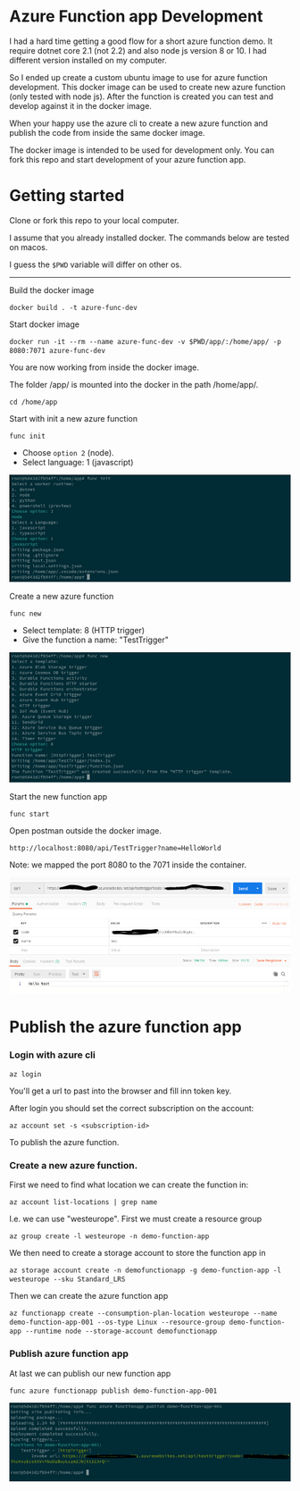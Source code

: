 # Azure Function app Development
I had a hard time getting a good flow for a short azure function demo. It require dotnet core 2.1 (not 2.2) and also node js version 8 or 10. I had different version installed on my computer.


So I ended up create a custom ubuntu image to use for azure function development. This docker image can be used to create new azure function (only tested with node js). After the function is created you can test and develop against it in the docker image. 


When your happy use the azure cli to create a new azure function and publish the code from inside the same docker image. 


The docker image is intended to be used for development only. You can fork this repo and start development of your azure function app. 

# Getting started
Clone or fork this repo to your local computer. 

I assume that you already installed docker. The commands below are tested on macos. 

I guess the `$PWD` variable will differ on other os. 
___
Build the docker image
```
docker build . -t azure-func-dev
```
Start docker image
```
docker run -it --rm --name azure-func-dev -v $PWD/app/:/home/app/ -p 8080:7071 azure-func-dev
```
You are now working from inside the docker image. 

The folder /app/ is mounted into the docker in the path /home/app/.
```
cd /home/app
```
Start with init a new azure function
```
func init
```
* Choose `option 2` (node). 
* Select language: 1 (javascript)


![alt text](https://raw.githubusercontent.com/tomsolem/azure-function-dev/master/img/func-init.png "func init")


Create a new azure function
```
func new 
```

* Select template: 8 (HTTP trigger)
* Give the function a name: "TestTrigger"


![alt text](https://raw.githubusercontent.com/tomsolem/azure-function-dev/master/img/func-new.png "func new")

Start the new function app
```
func start
```
Open postman outside the docker image. 
```
http://localhost:8080/api/TestTrigger?name=HelloWorld
```
Note: we mapped the port 8080 to the 7071 inside the container. 


![alt text](https://raw.githubusercontent.com/tomsolem/azure-function-dev/master/img/postman.png "postman")

# Publish the azure function app
### Login with azure cli
```
az login
```
You'll get a url to past into the browser and fill inn token key.


After login you should set the correct subscription on the account:
```
az account set -s <subscription-id>
```
To publish the azure function. 
### Create a new azure function. 

First we need to find what location we can create the function in:
```
az account list-locations | grep name
```
I.e. we can use "westeurope".
First we must create a resource group
```
az group create -l westeurope -n demo-function-app
```
We then need to create a storage account to store the function app in
```
az storage account create -n demofunctionapp -g demo-function-app -l westeurope --sku Standard_LRS
```
Then we can create the azure function app
```
az functionapp create --consumption-plan-location westeurope --name demo-function-app-001 --os-type Linux --resource-group demo-function-app --runtime node --storage-account demofunctionapp
```
### Publish azure function app
At last we can publish our new function app
```
func azure functionapp publish demo-function-app-001
```


![alt text](https://raw.githubusercontent.com/tomsolem/azure-function-dev/master/img/publish.png "func publish")


